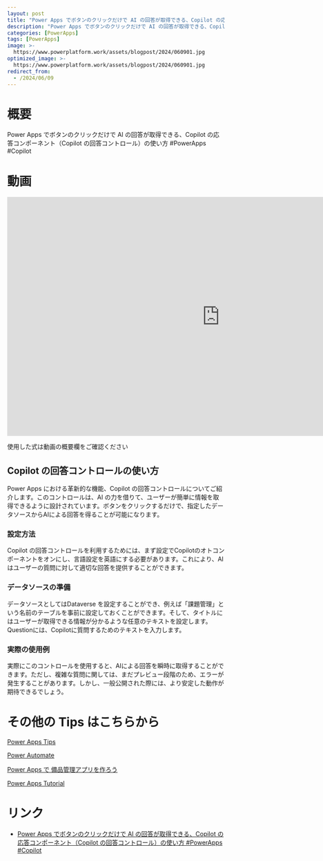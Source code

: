 ```yaml
---
layout: post
title: "Power Apps でボタンのクリックだけで AI の回答が取得できる、Copilot の応答コンポーネント（Copilot の回答コントロール）の使い方 #PowerApps #Copilot"
description: "Power Apps でボタンのクリックだけで AI の回答が取得できる、Copilot の応答コンポーネント（Copilot の回答コントロール）の使い方 #PowerApps #Copilotを動画で分かりやすく解説"
categories: [PowerApps]
tags: [PowerApps]
image: >-
  https://www.powerplatform.work/assets/blogpost/2024/060901.jpg
optimized_image: >-
  https://www.powerplatform.work/assets/blogpost/2024/060901.jpg
redirect_from:
  - /2024/06/09
---
```



#  概要

Power Apps でボタンのクリックだけで AI の回答が取得できる、Copilot の応答コンポーネント（Copilot の回答コントロール）の使い方 #PowerApps #Copilot


# 動画

<iframe width="983" height="553" src="https://www.youtube.com/embed/23ZwgC5AvVg" title="YouTube video player" frameborder="0" allow="accelerometer; autoplay; clipboard-write; encrypted-media; gyroscope; picture-in-picture" allowfullscreen></iframe>


使用した式は動画の概要欄をご確認ください


## Copilot の回答コントロールの使い方

Power Apps における革新的な機能、Copilot の回答コントロールについてご紹介します。このコントロールは、AI の力を借りて、ユーザーが簡単に情報を取得できるように設計されています。ボタンをクリックするだけで、指定したデータソースからAIによる回答を得ることが可能になります。

### 設定方法

Copilot の回答コントロールを利用するためには、まず設定でCopilotのオトコンポーネントをオンにし、言語設定を英語にする必要があります。これにより、AIはユーザーの質問に対して適切な回答を提供することができます。

### データソースの準備

データソースとしてはDataverse を設定することができ、例えば「課題管理」という名前のテーブルを事前に設定しておくことができます。そして、タイトルにはユーザーが取得できる情報が分かるような任意のテキストを設定します。Questionには、Copilotに質問するためのテキストを入力します。

### 実際の使用例

実際にこのコントロールを使用すると、AIによる回答を瞬時に取得することができます。ただし、複雑な質問に関しては、まだプレビュー段階のため、エラーが発生することがあります。しかし、一般公開された際には、より安定した動作が期待できるでしょう。



# その他の Tips はこちらから

[Power Apps Tips](https://www.youtube.com/watch?v=VrAQf3JQ7yM&list=PLVhFi1fb3DqakSLVMn22DDcySXh9jtzi- )


[Power Automate](https://www.youtube.com/watch?v=-YnJYT0ASEM&list=PLVhFi1fb3Dqbzic6GieqnLFgD3aTj-eHA)


[Power Apps で 備品管理アプリを作ろう](https://www.youtube.com/playlist?list=PLVhFi1fb3DqZM3HKb8Hea6XEL96990Fyn)


[Power Apps Tutorial](https://www.youtube.com/playlist?list=PLVhFi1fb3DqalxpL974VvAJvV4iWoSbe_)


# リンク


- [Power Apps でボタンのクリックだけで AI の回答が取得できる、Copilot の応答コンポーネント（Copilot の回答コントロール）の使い方 #PowerApps #Copilot](https://www.youtube.com/watch?v=23ZwgC5AvVg)

